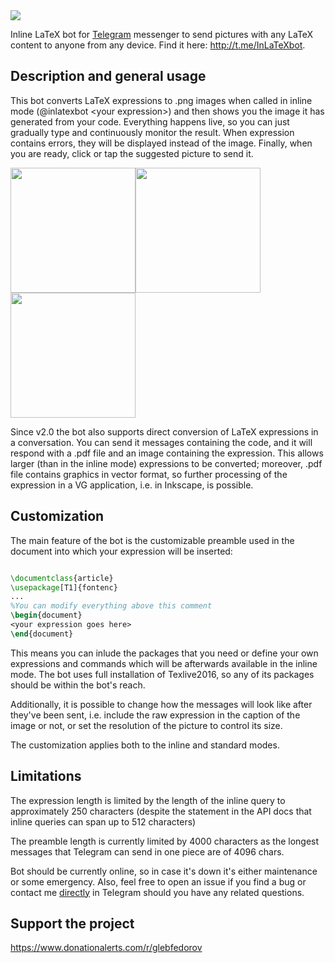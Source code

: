 <img src=https://cloud.githubusercontent.com/assets/3819012/21799537/1dab0e90-d733-11e6-88ab-76ebd37275c7.jpg /> 

Inline LaTeX bot for <a href=https://telegram.org>Telegram</a> messenger to send pictures with any LaTeX content to anyone from any device. Find it here: http://t.me/InLaTeXbot. 

## Description and general usage
This bot converts LaTeX expressions to .png images when called in inline mode (@inlatexbot \<your expression\>) and then shows you the image it has generated from your code. Everything happens live, so you can just gradually type and continuously monitor the result. When expression contains errors, they will be displayed instead of the image. Finally, when you are ready, click or tap the suggested picture to send it.

<img width=200 src=https://cloud.githubusercontent.com/assets/3819012/21800504/56bf38ec-d737-11e6-8b8b-e4e3b90d43ae.png /><img width=200 src=https://cloud.githubusercontent.com/assets/3819012/21800503/56be411c-d737-11e6-8598-e43fb7126eb3.png /><img width=200 src=https://cloud.githubusercontent.com/assets/3819012/21800505/56e9283c-d737-11e6-9195-1be0c2ca046c.png />

Since v2.0 the bot also supports direct conversion of LaTeX expressions in a conversation. You can send it messages containing the code, and it will respond with a .pdf file and an image containing the expression. This allows larger (than in the inline mode) expressions to be converted; moreover, .pdf file contains graphics in vector format, so further processing of the expression in a VG application, i.e. in Inkscape, is possible.

## Customization
The main feature of the bot is the customizable preamble used in the document into which your expression will be inserted:
```latex

\documentclass{article}
\usepackage[T1]{fontenc}
...
%You can modify everything above this comment
\begin{document}
<your expression goes here>
\end{document}
```
This means you can inlude the packages that you need or define your own expressions and commands which will be afterwards available in the inline mode. The bot uses full installation of Texlive2016, so any of its packages should be within the bot's reach.

Additionally, it is possible to change how the messages will look like after they've been sent, i.e. include the raw expression in the caption of the image or not, or set the resolution of the picture to control its size.

The customization applies both to the inline and standard modes.

## Limitations
The expression length is limited by the length of the inline query to approximately 250 characters (despite the statement in the API docs that inline queries can span up to 512 characters)

The preamble length is currently limited by 4000 characters as the longest messages that Telegram can send in one piece are of 4096 chars.

Bot should be currently online, so in case it's down it's either maintenance or some emergency. Also, feel free to open an issue if you find a bug or contact me <a href=http://t.me/fedorovgp>directly</a> in Telegram should you have any related questions.

## Support the project
https://www.donationalerts.com/r/glebfedorov
